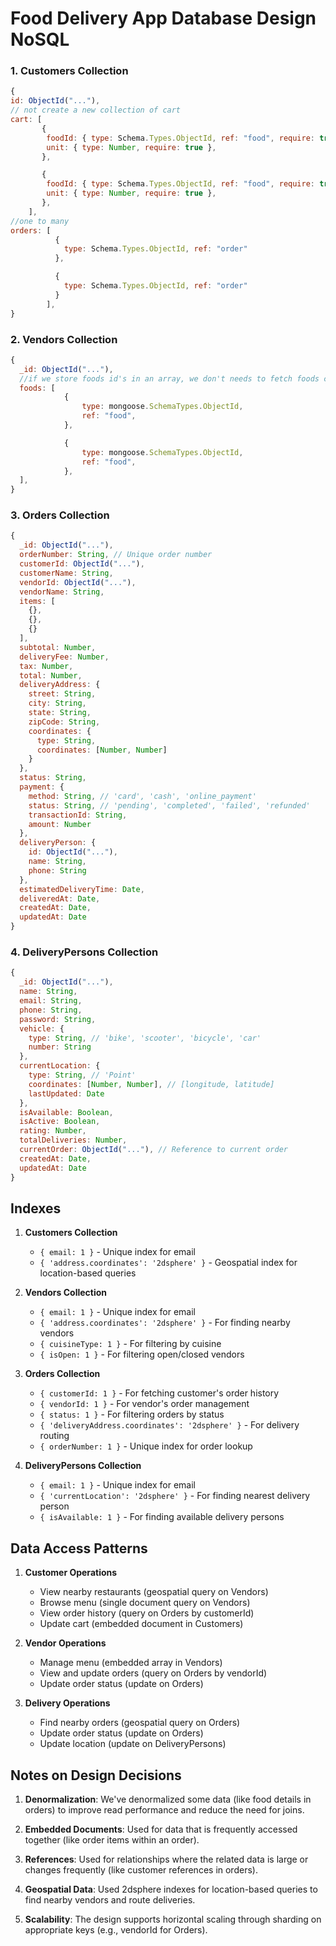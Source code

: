 # Food Delivery App Database Design NoSQL

### 1. Customers Collection

```javascript
{
id: ObjectId("..."),
// not create a new collection of cart
cart: [
       {
        foodId: { type: Schema.Types.ObjectId, ref: "food", require: true },
        unit: { type: Number, require: true },
       },

       {
        foodId: { type: Schema.Types.ObjectId, ref: "food", require: true },
        unit: { type: Number, require: true },
       },
    ],
//one to many
orders: [
          {
            type: Schema.Types.ObjectId, ref: "order"
          },

          {
            type: Schema.Types.ObjectId, ref: "order"
          }
        ],
}

```

### 2. Vendors Collection

```javascript
{
  _id: ObjectId("..."),
  //if we store foods id's in an array, we don't needs to fetch foods collection to get food details
  foods: [
            {
                type: mongoose.SchemaTypes.ObjectId,
                ref: "food",
            },

            {
                type: mongoose.SchemaTypes.ObjectId,
                ref: "food",
            },
  ],
}
```

### 3. Orders Collection

```javascript
{
  _id: ObjectId("..."),
  orderNumber: String, // Unique order number
  customerId: ObjectId("..."),
  customerName: String,
  vendorId: ObjectId("..."),
  vendorName: String,
  items: [
    {},
    {},
    {}
  ],
  subtotal: Number,
  deliveryFee: Number,
  tax: Number,
  total: Number,
  deliveryAddress: {
    street: String,
    city: String,
    state: String,
    zipCode: String,
    coordinates: {
      type: String,
      coordinates: [Number, Number]
    }
  },
  status: String,
  payment: {
    method: String, // 'card', 'cash', 'online_payment'
    status: String, // 'pending', 'completed', 'failed', 'refunded'
    transactionId: String,
    amount: Number
  },
  deliveryPerson: {
    id: ObjectId("..."),
    name: String,
    phone: String
  },
  estimatedDeliveryTime: Date,
  deliveredAt: Date,
  createdAt: Date,
  updatedAt: Date
}
```

### 4. DeliveryPersons Collection

```javascript
{
  _id: ObjectId("..."),
  name: String,
  email: String,
  phone: String,
  password: String,
  vehicle: {
    type: String, // 'bike', 'scooter', 'bicycle', 'car'
    number: String
  },
  currentLocation: {
    type: String, // 'Point'
    coordinates: [Number, Number], // [longitude, latitude]
    lastUpdated: Date
  },
  isAvailable: Boolean,
  isActive: Boolean,
  rating: Number,
  totalDeliveries: Number,
  currentOrder: ObjectId("..."), // Reference to current order
  createdAt: Date,
  updatedAt: Date
}
```

## Indexes

1. **Customers Collection**

   - `{ email: 1 }` - Unique index for email
   - `{ 'address.coordinates': '2dsphere' }` - Geospatial index for location-based queries

2. **Vendors Collection**

   - `{ email: 1 }` - Unique index for email
   - `{ 'address.coordinates': '2dsphere' }` - For finding nearby vendors
   - `{ cuisineType: 1 }` - For filtering by cuisine
   - `{ isOpen: 1 }` - For filtering open/closed vendors

3. **Orders Collection**

   - `{ customerId: 1 }` - For fetching customer's order history
   - `{ vendorId: 1 }` - For vendor's order management
   - `{ status: 1 }` - For filtering orders by status
   - `{ 'deliveryAddress.coordinates': '2dsphere' }` - For delivery routing
   - `{ orderNumber: 1 }` - Unique index for order lookup

4. **DeliveryPersons Collection**
   - `{ email: 1 }` - Unique index for email
   - `{ 'currentLocation': '2dsphere' }` - For finding nearest delivery person
   - `{ isAvailable: 1 }` - For finding available delivery persons

## Data Access Patterns

1. **Customer Operations**

   - View nearby restaurants (geospatial query on Vendors)
   - Browse menu (single document query on Vendors)
   - View order history (query on Orders by customerId)
   - Update cart (embedded document in Customers)

2. **Vendor Operations**

   - Manage menu (embedded array in Vendors)
   - View and update orders (query on Orders by vendorId)
   - Update order status (update on Orders)

3. **Delivery Operations**
   - Find nearby orders (geospatial query on Orders)
   - Update order status (update on Orders)
   - Update location (update on DeliveryPersons)

## Notes on Design Decisions

1. **Denormalization**: We've denormalized some data (like food details in orders) to improve read performance and reduce the need for joins.

2. **Embedded Documents**: Used for data that is frequently accessed together (like order items within an order).

3. **References**: Used for relationships where the related data is large or changes frequently (like customer references in orders).

4. **Geospatial Data**: Used 2dsphere indexes for location-based queries to find nearby vendors and route deliveries.

5. **Scalability**: The design supports horizontal scaling through sharding on appropriate keys (e.g., vendorId for Orders).
